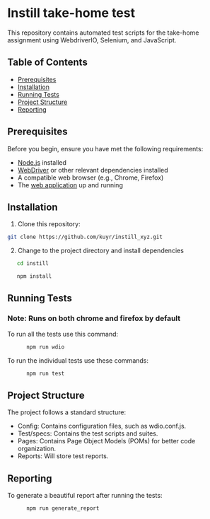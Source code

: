 # Instill take-home test

This repository contains automated test scripts for the take-home assignment using WebdriverIO, Selenium, and JavaScript.

## Table of Contents

- [Prerequisites](#prerequisites)
- [Installation](#installation)
- [Running Tests](#running-tests)
- [Project Structure](#project-structure)
- [Reporting](#reporting)

## Prerequisites

Before you begin, ensure you have met the following requirements:

- [Node.js](https://nodejs.org/) installed
- [WebDriver](https://webdriver.io/) or other relevant dependencies installed
- A compatible web browser (e.g., Chrome, Firefox)
- The [web application](https://www.globalsqa.com/angularJs-protractor/BankingProject/#/login) up and running

## Installation

1. Clone this repository:

```sh
git clone https://github.com/kuyr/instill_xyz.git

```

2. Change to the project directory and install dependencies

```sh
   cd instill

   npm install
```

## Running Tests

### Note: Runs on both chrome and firefox by default

To run all the tests use this command:

```bash
      npm run wdio
```

To run the individual tests use these commands:

```bash
      npm run test

```

## Project Structure

The project follows a standard structure:

- Config: Contains configuration files, such as wdio.conf.js.
- Test/specs: Contains the test scripts and suites.
- Pages: Contains Page Object Models (POMs) for better code organization.
- Reports: Will store test reports.

## Reporting

To generate a beautiful report after running the tests:

```bash
      npm run generate_report

```
